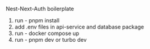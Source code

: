 Nest-Next-Auth boilerplate

1. run - pnpm install
2. add .env files in api-service and database package
3. run - docker compose up
4. run - pnpm dev or turbo dev